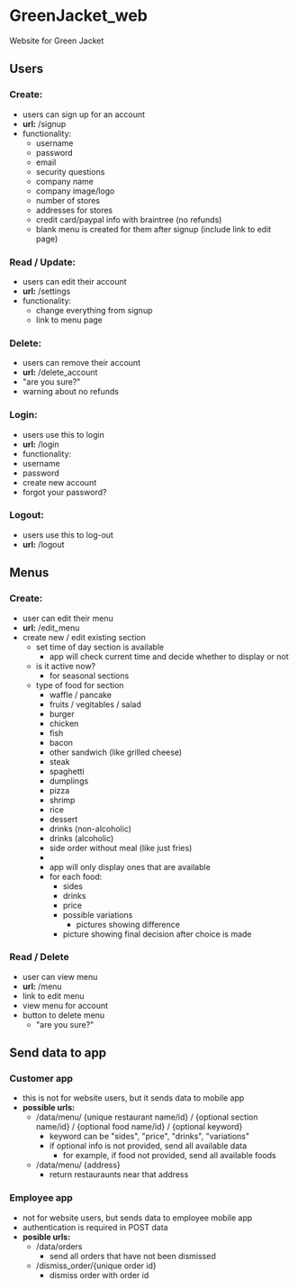 # GreenJacket_web
Website for Green Jacket


## Users
### Create:
* users can sign up for an account
* **url:** /signup
* functionality: 
  * username
  * password
  * email
  * security questions
  * company name
  * company image/logo
  * number of stores
  * addresses for stores
  * credit card/paypal info with braintree (no refunds)
  * blank menu is created for them after signup (include link to edit page)

### Read / Update:
* users can edit their account
* **url:** /settings
* functionality:
  * change everything from signup
  * link to menu page

### Delete:
* users can remove their account
* **url:** /delete_account
* "are you sure?"
* warning about no refunds

### Login:
* users use this to login
*  **url:** /login
*  functionality:
  *  username
  *  password
  *  create new account
  *  forgot your password?

### Logout:
* users use this to log-out
*  **url:** /logout

## Menus
### Create:
* user can edit their menu
* **url:** /edit_menu
* create new / edit existing section
  * set time of day section is available 
    * app will check current time and decide whether to display or not
  * is it active now?
    * for seasonal sections
  * type of food for section
    * waffle / pancake
    * fruits / vegitables / salad
    * burger
    * chicken
    * fish
    * bacon
    * other sandwich (like grilled cheese)
    * steak
    * spaghetti
    * dumplings
    * pizza
    * shrimp
    * rice
    * dessert
    * drinks (non-alcoholic)
    * drinks (alcoholic)
    * side order without meal (like just fries)
    * 
    * app will only display ones that are available 
    * for each food:
      * sides
      * drinks
      * price
      * possible variations
        * pictures showing difference
      * picture showing final decision after choice is made


### Read / Delete
* user can view menu
* **url:** /menu
* link to edit menu
* view menu for account
* button to delete menu
  * "are you sure?"

## Send data to app
### Customer app
* this is not for website users, but it sends data to mobile app
* **possible urls:** 
  * /data/menu/ {unique restaurant name/id} / {optional section name/id} / {optional food name/id} / {optional keyword}
    * keyword can be "sides", "price", "drinks", "variations"
    * if optional info is not provided, send all available data
      * for example, if food not provided, send all available foods
  * /data/menu/ {address}
    * return restauraunts near that address

### Employee app
* not for website users, but sends data to employee mobile app
* authentication is required in POST data
* **posible urls:**
  * /data/orders
    * send all orders that have not been dismissed
  * /dismiss_order/{unique order id}
    * dismiss order with order id 


